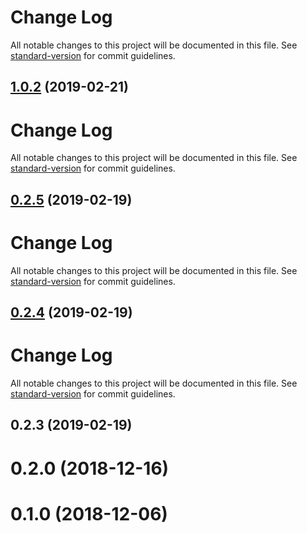 # Change Log

All notable changes to this project will be documented in this file. See [standard-version](https://github.com/conventional-changelog/standard-version) for commit guidelines.

## [1.0.2](https://github.com/malic0/vue-facebook/compare/v1.0.1...v1.0.2) (2019-02-21)



# Change Log

All notable changes to this project will be documented in this file. See [standard-version](https://github.com/conventional-changelog/standard-version) for commit guidelines.

## [0.2.5](https://github.com/malic0/vue-facebook/compare/v0.2.4...v0.2.5) (2019-02-19)



# Change Log

All notable changes to this project will be documented in this file. See [standard-version](https://github.com/conventional-changelog/standard-version) for commit guidelines.

## [0.2.4](https://github.com/malic0/vue-facebook/compare/v0.2.3...v0.2.4) (2019-02-19)



# Change Log

All notable changes to this project will be documented in this file. See [standard-version](https://github.com/conventional-changelog/standard-version) for commit guidelines.

## 0.2.3 (2019-02-19)



# 0.2.0 (2018-12-16)



# 0.1.0 (2018-12-06)
